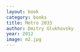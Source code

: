 ```yaml
---
layout: book
category: books
title: Metro 2033
author: Dmitry Glukhovsky
year: 2012
image: m2.jpg
---
```

